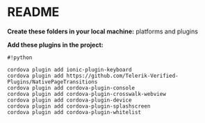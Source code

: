 # README #

**Create these folders in your local machine:**
platforms and 
plugins

**Add these plugins in the project:**

```
#!python

cordova plugin add ionic-plugin-keyboard
cordova plugin add https://github.com/Telerik-Verified-Plugins/NativePageTransitions
cordova plugin add cordova-plugin-console
cordova plugin add cordova-plugin-crosswalk-webview
cordova plugin add cordova-plugin-device
cordova plugin add cordova-plugin-splashscreen
cordova plugin add cordova-plugin-whitelist
```